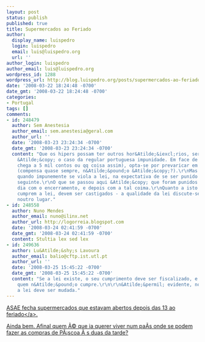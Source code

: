```yaml
---
layout: post
status: publish
published: true
title: Supermercados ao Feriado
author:
  display_name: luispedro
  login: luispedro
  email: luis@luispedro.org
  url: ''
author_login: luispedro
author_email: luis@luispedro.org
wordpress_id: 1288
wordpress_url: http://blog.luispedro.org/posts/supermercados-ao-feriado
date: '2008-03-22 18:24:48 -0700'
date_gmt: '2008-03-22 18:24:48 -0700'
categories:
- Portugal
tags: []
comments:
- id: 248479
  author: Sem Anestesia
  author_email: sem.anestesia@geral.com
  author_url: ''
  date: '2008-03-23 23:24:34 -0700'
  date_gmt: '2008-03-23 23:24:34 -0700'
  content: "Que os hipers possam ter outros hor&Atilde;&iexcl;rios, seria outra conversa.\r\nAqui
    &Atilde;&copy; o caso da regular portuguesa impunidade. Em face de uma multa (que
    chega a 5 mil contos ou qq coisa assim), opta-se por prevaricar em vez de cumprir
    (compensa quase sempre, n&Atilde;&pound;o &Atilde;&copy;?).\r\nMas a coima compensa
    quando impunemente se viola a lei, na expectativa de se ser punido apenas no dia
    seguinte.\r\nO que se passou aqui &Atilde;&copy; que foram punidos no pr&Atilde;&sup3;prio
    dia com o encerramento, e depois com a tal coima.\r\nQuanto a isto tudo, se n&Atilde;&pound;o
    cumprem a lei, devem ser castigados - a qualidade da lei discute-se noutro momento,
    noutro lugar."
- id: 248558
  author: Nuno Mendes
  author_email: nuno@ilinx.net
  author_url: http://logorreia.blogspot.com
  date: '2008-03-24 02:41:59 -0700'
  date_gmt: '2008-03-24 02:41:59 -0700'
  content: Stultia lex sed lex
- id: 249636
  author: Lu&Atilde;&shy;s Lavoura
  author_email: balio@cftp.ist.utl.pt
  author_url: ''
  date: '2008-03-25 15:45:22 -0700'
  date_gmt: '2008-03-25 15:45:22 -0700'
  content: "Se a lei existe, o seu cumprimento deve ser fiscalizado, e deve ser punido
    quem n&Atilde;&pound;o cumpre.\r\n\r\n&Atilde;&permil; evidente, no entanto, que
    a lei deve ser mudada."
---
```

<p><a href="http:&#47;&#47;ultimahora.publico.clix.pt&#47;noticia.aspx?id=1323338&idCanal=62">ASAE fecha supermercados que estavam abertos depois das 13 ao feriado<&#47;a>.</p>
<p>Ainda bem. Afinal quem &Atilde;&copy; que ia querer viver num pa&Atilde;&shy;s onde se podem fazer as compras de P&Atilde;&iexcl;scoa &Atilde;&nbsp;s duas da tarde?</p>
